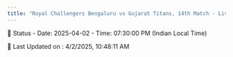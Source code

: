 ```yaml
---
title: "Royal Challengers Bengaluru vs Gujarat Titans, 14th Match - Live Cricket Score"
---
```


📑 Status - Date: 2025-04-02 - Time: 07:30:00 PM (Indian Local Time)

📝 Last Updated on : 4/2/2025, 10:48:11 AM  

